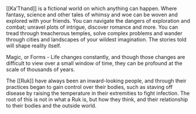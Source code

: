 [[Ka’Thand]] is a fictional world on which anything can happen. Where fantasy, science and other tales of whimsy and woe can be woven and explored with your friends. You can navigate the dangers of exploration and combat; unravel plots of intrigue, discover romance and more. You can tread through treacherous temples, solve complex problems and wander through cities and landscapes of your wildest imagination. The stories told will shape reality itself.

Magic, or Forms - Life changes constantly, and though those changes are difficult to view over a small window of time, they can be profound at the scale of thousands of years.

The [[Ruk]] have always been an inward-looking people, and through their practices began to gain control over their bodies, such as staving off disease by raising the temperature in their extremities to fight infection. The root of this is not in what a Ruk is, but how they think, and their relationship to their bodies and the outside world.
